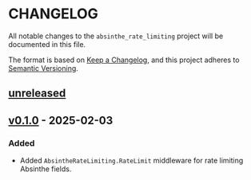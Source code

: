 CHANGELOG
=========

All notable changes to the `absinthe_rate_limiting` project will be documented in this file.

The format is based on [Keep a Changelog](https://keepachangelog.com/en/1.1.0/), and this project adheres to
[Semantic Versioning](https://semver.org/spec/v2.0.0.html).


## [unreleased]

## [v0.1.0] - 2025-02-03

### Added

- Added `AbsintheRateLimiting.RateLimit` middleware for rate limiting Absinthe fields.

[unreleased]: https://github.com/turfapp/absinthe_rate_limiting/compare/v0.1.0..HEAD
[v0.1.0]: https://github.com/turfapp/absinthe_rate_limiting/tags/v0.1.0